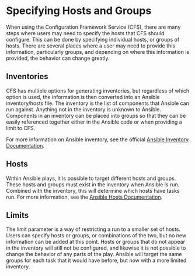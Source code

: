 # Specifying Hosts and Groups

When using the Configuration Framework Service (CFS), there are many steps where users may need to specify the hosts that CFS should configure. This can be done by specifying individual hosts, or groups of hosts. There are several places where a user may need to provide this information, particularly groups, and depending on where this information is provided, the behavior can change greatly.

## Inventories

CFS has multiple options for generating inventories, but regardless of which option is used, the information is then converted into an Ansible inventory/hosts file. The inventory is the list of components that Ansible can run against. Anything not in the inventory is unknown to Ansible. Components in an inventory can be placed into groups so that they can be easily referenced together either in the Ansible code or when providing a limit to CFS.

For more information on Ansible inventory, see the official [Ansible Inventory Documentation](https://docs.ansible.com/ansible/latest/user_guide/intro_inventory.html).

## Hosts

Within Ansible plays, it is possible to target different hosts and groups. These hosts and groups must exist in the inventory when Ansible is run. Combined with the inventory, this will determine which hosts have tasks run. For more information, see the [Ansible Hosts Documentation](https://docs.ansible.com/ansible/latest/user_guide/intro_patterns.html).

## Limits

The limit parameter is a way of restricting a run to a smaller set of hosts. Users can specify hosts or groups, or combinations of the two, but no new information can be added at this point. Hosts or groups that do not appear in the inventory will still not be configured, and likewise it is not possible to change the behavior of any parts of the play. Ansible will target the same groups for each task that it would have before, but now with a more limited inventory.

